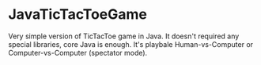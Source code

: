 # JavaTicTacToeGame

Very simple version of TicTacToe game in Java. It doesn't required any special libraries, core Java is enough. It's playbale Human-vs-Computer or Computer-vs-Computer (spectator mode).
